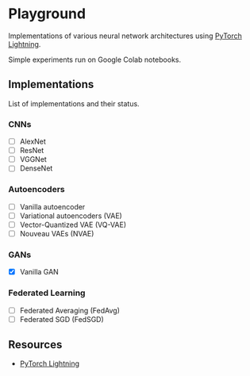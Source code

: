 # Playground

Implementations of various neural network architectures using [PyTorch Lightning](https://www.pytorchlightning.ai/).

Simple experiments run on Google Colab notebooks.

## Implementations

List of implementations and their status.

### CNNs

- [ ] AlexNet
- [ ] ResNet
- [ ] VGGNet
- [ ] DenseNet

### Autoencoders

- [ ] Vanilla autoencoder
- [ ] Variational autoencoders (VAE)
- [ ] Vector-Quantized VAE (VQ-VAE)
- [ ] Nouveau VAEs (NVAE)

### GANs

- [x] Vanilla GAN

### Federated Learning

- [ ] Federated Averaging (FedAvg)
- [ ] Federated SGD (FedSGD)

## Resources

- [PyTorch Lightning](https://www.pytorchlightning.ai/)
